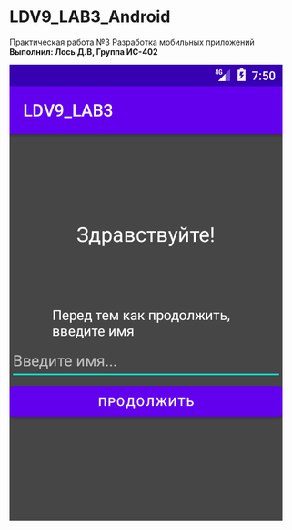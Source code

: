 # LDV9_LAB3_Android
Практическая работа №3 Разработка мобильных приложений <br />
**Выполнил: Лось Д.В, Группа ИС-402**

![Screenshot](screenshot.png)
